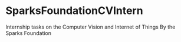 # SparksFoundationCVIntern
Internship tasks on the Computer Vision and Internet of Things  By the Sparks Foundation
